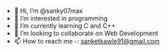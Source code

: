 - 👋 Hi, I’m @sanky07max
- 👀 I’m interested in programming
- 🌱 I’m currently learning C and C++
- 💞️ I’m looking to collaborate on Web Development
- 📫 How to reach me -: sanketkawle91@gmail.com

<!---
sanky07max/sanky07max is a ✨ special ✨ repository because its `README.md` (this file) appears on your GitHub profile.
You can click the Preview link to take a look at your changes.
--->
